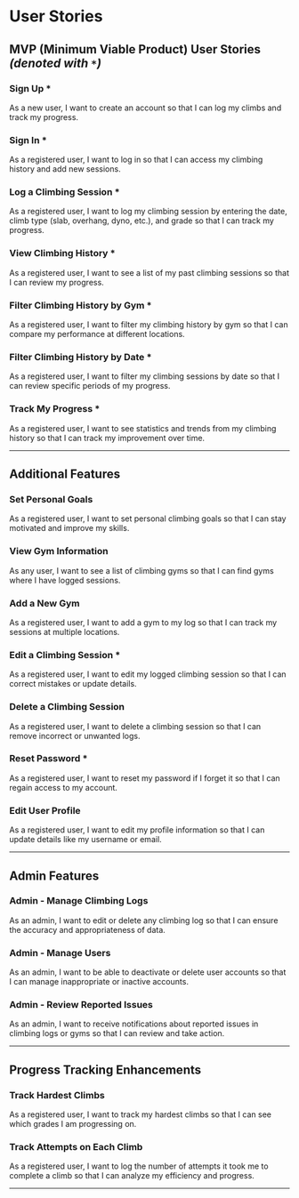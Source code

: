 # User Stories

## **MVP (Minimum Viable Product) User Stories** *(denoted with `*`)*

### **Sign Up** *  
As a new user, I want to create an account so that I can log my climbs and track my progress.

### **Sign In** *  
As a registered user, I want to log in so that I can access my climbing history and add new sessions.

### **Log a Climbing Session** *  
As a registered user, I want to log my climbing session by entering the date, climb type (slab, overhang, dyno, etc.), and grade so that I can track my progress.

### **View Climbing History** *  
As a registered user, I want to see a list of my past climbing sessions so that I can review my progress.

### **Filter Climbing History by Gym** *  
As a registered user, I want to filter my climbing history by gym so that I can compare my performance at different locations.

### **Filter Climbing History by Date** *  
As a registered user, I want to filter my climbing sessions by date so that I can review specific periods of my progress.

### **Track My Progress** *  
As a registered user, I want to see statistics and trends from my climbing history so that I can track my improvement over time.

---

## **Additional Features**

### **Set Personal Goals**
As a registered user, I want to set personal climbing goals so that I can stay motivated and improve my skills.

### **View Gym Information**
As any user, I want to see a list of climbing gyms so that I can find gyms where I have logged sessions.

### **Add a New Gym**
As a registered user, I want to add a gym to my log so that I can track my sessions at multiple locations.

### **Edit a Climbing Session** *  
As a registered user, I want to edit my logged climbing session so that I can correct mistakes or update details.

### **Delete a Climbing Session**
As a registered user, I want to delete a climbing session so that I can remove incorrect or unwanted logs.

### **Reset Password** *  
As a registered user, I want to reset my password if I forget it so that I can regain access to my account.

### **Edit User Profile**
As a registered user, I want to edit my profile information so that I can update details like my username or email.

---

## **Admin Features**

### **Admin - Manage Climbing Logs**
As an admin, I want to edit or delete any climbing log so that I can ensure the accuracy and appropriateness of data.

### **Admin - Manage Users**
As an admin, I want to be able to deactivate or delete user accounts so that I can manage inappropriate or inactive accounts.

### **Admin - Review Reported Issues**
As an admin, I want to receive notifications about reported issues in climbing logs or gyms so that I can review and take action.

---

## **Progress Tracking Enhancements**

### **Track Hardest Climbs**
As a registered user, I want to track my hardest climbs so that I can see which grades I am progressing on.

### **Track Attempts on Each Climb**
As a registered user, I want to log the number of attempts it took me to complete a climb so that I can analyze my efficiency and progress.

---
